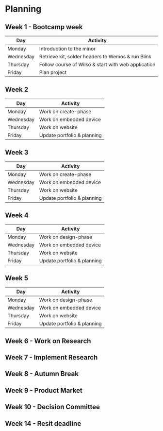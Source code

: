 # Planning

## Week 1 - Bootcamp week

| Day       | Activity                                            |  
|-----------|-----------------------------------------------------|
| Monday    | Introduction to the minor                           | 
| Wednesday | Retrieve kit, solder headers to Wemos & run Blink   |
| Thursday  | Follow course of Wilko & start with web application |
| Friday    | Plan project                                        | 


## Week 2 

| Day       | Activity                    |  
|-----------|-----------------------------|
| Monday    | Work on create-phase        | 
| Wednesday | Work on embedded device     |
| Thursday  | Work on website             |
| Friday    | Update portfolio & planning | 

## Week 3

| Day       | Activity                    |  
|-----------|-----------------------------|
| Monday    | Work on create-phase        | 
| Wednesday | Work on embedded device     |
| Thursday  | Work on website             |
| Friday    | Update portfolio & planning | 

## Week 4

| Day       | Activity                    |  
|-----------|-----------------------------|
| Monday    | Work on design-phase        | 
| Wednesday | Work on embedded device     |
| Thursday  | Work on website             |
| Friday    | Update portfolio & planning |

## Week 5

| Day       | Activity                    |  
|-----------|-----------------------------|
| Monday    | Work on design-phase        | 
| Wednesday | Work on embedded device     |
| Thursday  | Work on website             |
| Friday    | Update portfolio & planning | 


## Week 6 - Work on Research
## Week 7 - Implement Research
## Week 8 - Autumn Break 
## Week 9 - Product Market 
## Week 10 - Decision Committee
## Week 14 - Resit deadline
